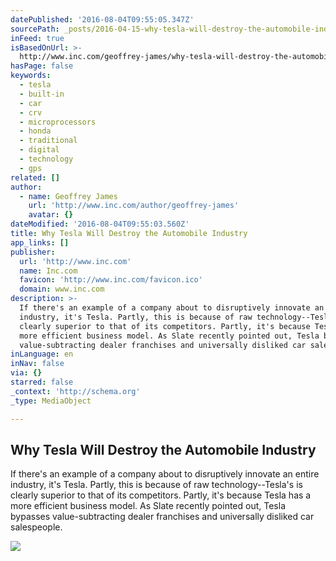 ```yaml
---
datePublished: '2016-08-04T09:55:05.347Z'
sourcePath: _posts/2016-04-15-why-tesla-will-destroy-the-automobile-industry.md
inFeed: true
isBasedOnUrl: >-
  http://www.inc.com/geoffrey-james/why-tesla-will-destroy-the-automobile-industry.html?cid=sf01002&sr_share=facebook
hasPage: false
keywords:
  - tesla
  - built-in
  - car
  - crv
  - microprocessors
  - honda
  - traditional
  - digital
  - technology
  - gps
related: []
author:
  - name: Geoffrey James
    url: 'http://www.inc.com/author/geoffrey-james'
    avatar: {}
dateModified: '2016-08-04T09:55:03.560Z'
title: Why Tesla Will Destroy the Automobile Industry
app_links: []
publisher:
  url: 'http://www.inc.com'
  name: Inc.com
  favicon: 'http://www.inc.com/favicon.ico'
  domain: www.inc.com
description: >-
  If there's an example of a company about to disruptively innovate an entire
  industry, it's Tesla. Partly, this is because of raw technology--Tesla's is
  clearly superior to that of its competitors. Partly, it's because Tesla has a
  more efficient business model. As Slate recently pointed out, Tesla bypasses
  value-subtracting dealer franchises and universally disliked car salespeople.
inLanguage: en
inNav: false
via: {}
starred: false
_context: 'http://schema.org'
_type: MediaObject

---
```

<article style=""><h1>Why Tesla Will Destroy the Automobile Industry</h1><p>If there's an example of a company about to disruptively innovate an entire industry, it's Tesla. Partly, this is because of raw technology--Tesla's is clearly superior to that of its competitors. Partly, it's because Tesla has a more efficient business model. As Slate recently pointed out, Tesla bypasses value-subtracting dealer franchises and universally disliked car salespeople.</p><img src="http://images.inc.com/uploaded_files/image/970x450/getty_519107752_88725.jpg" /></article>